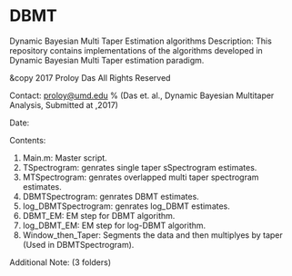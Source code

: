 # DBMT
Dynamic Bayesian Multi Taper Estimation algorithms
Description: This repository contains implementations of the algorithms developed in Dynamic Bayesian Multi Taper estimation paradigm. 

&copy 2017 Proloy Das All Rights Reserved 

Contact: proloy@umd.edu
% (Das et. al., Dynamic Bayesian Multitaper Analysis, Submitted at ,2017)


Date: 


Contents:
  1. Main.m: Master script.
  2. TSpectrogram: genrates single taper sSpectrogram estimates.
  2. MTSpectrogram: genrates overlapped multi taper spectrogram estimates.
  3. DBMTSpectrogram: genrates DBMT estimates.
  4. log_DBMTSpectrogram: genrates log_DBMT estimates.
  5. DBMT_EM: EM step for DBMT algorithm.
  6. log_DBMT_EM: EM step for log-DBMT algorithm.
  7. Window_then_Taper: Segments the data and then multiplyes by taper (Used in DBMTSpectrogram).

Additional Note: (3 folders)
